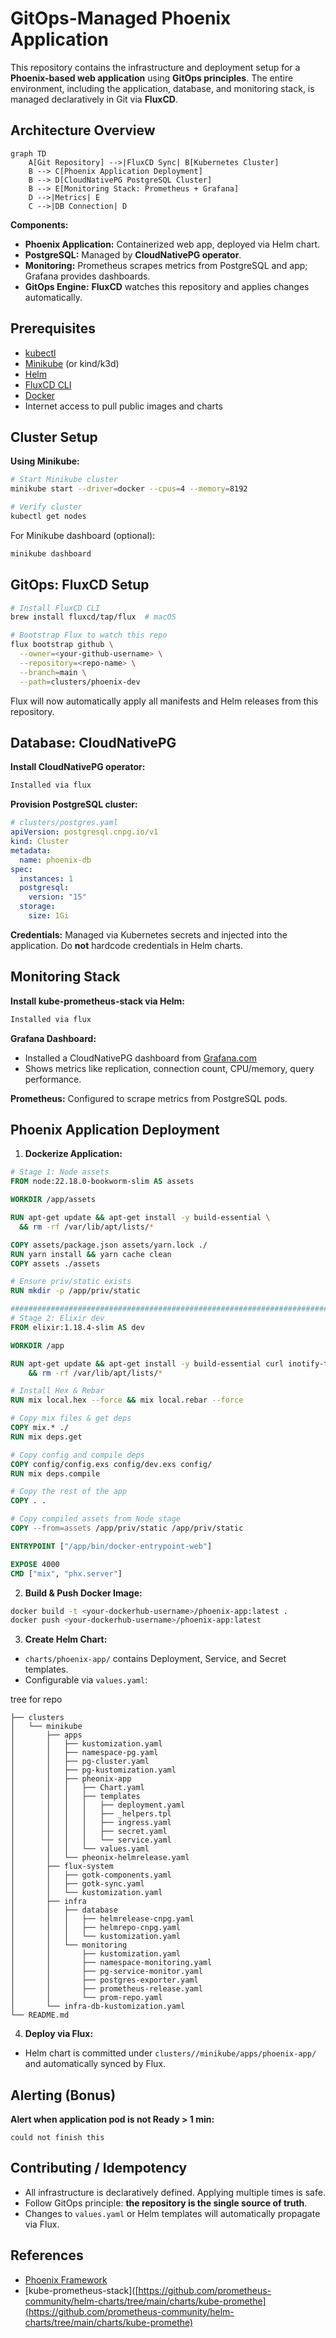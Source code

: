 # GitOps-Managed Phoenix Application

This repository contains the infrastructure and deployment setup for a **Phoenix-based web application** using **GitOps principles**. The entire environment, including the application, database, and monitoring stack, is managed declaratively in Git via **FluxCD**.

 

## Architecture Overview

```mermaid
graph TD
    A[Git Repository] -->|FluxCD Sync| B[Kubernetes Cluster]
    B --> C[Phoenix Application Deployment]
    B --> D[CloudNativePG PostgreSQL Cluster]
    B --> E[Monitoring Stack: Prometheus + Grafana]
    D -->|Metrics| E
    C -->|DB Connection| D
```

**Components:**

* **Phoenix Application:** Containerized web app, deployed via Helm chart.
* **PostgreSQL:** Managed by **CloudNativePG operator**.
* **Monitoring:** Prometheus scrapes metrics from PostgreSQL and app; Grafana provides dashboards.
* **GitOps Engine:** **FluxCD** watches this repository and applies changes automatically.

 

## Prerequisites

* [kubectl](https://kubernetes.io/docs/tasks/tools/)
* [Minikube](https://minikube.sigs.k8s.io/docs/start/) (or kind/k3d)
* [Helm](https://helm.sh/docs/intro/install/)
* [FluxCD CLI](https://fluxcd.io/docs/cmd/)
* [Docker](https://www.docker.com/get-started)
* Internet access to pull public images and charts

 

## Cluster Setup

**Using Minikube:**

```bash
# Start Minikube cluster
minikube start --driver=docker --cpus=4 --memory=8192

# Verify cluster
kubectl get nodes
```

For Minikube dashboard (optional):

```bash
minikube dashboard
```

 

## GitOps: FluxCD Setup

```bash
# Install FluxCD CLI
brew install fluxcd/tap/flux  # macOS

# Bootstrap Flux to watch this repo
flux bootstrap github \
  --owner=<your-github-username> \
  --repository=<repo-name> \
  --branch=main \
  --path=clusters/phoenix-dev
```

Flux will now automatically apply all manifests and Helm releases from this repository.

 

## Database: CloudNativePG

**Install CloudNativePG operator:**

```bash
Installed via flux
```

**Provision PostgreSQL cluster:**

```yaml
# clusters/postgres.yaml
apiVersion: postgresql.cnpg.io/v1
kind: Cluster
metadata:
  name: phoenix-db
spec:
  instances: 1
  postgresql:
    version: "15"
  storage:
    size: 1Gi
```

**Credentials:** Managed via Kubernetes secrets and injected into the application. Do **not** hardcode credentials in Helm charts.

 

## Monitoring Stack

**Install kube-prometheus-stack via Helm:**

```bash
Installed via flux
```

**Grafana Dashboard:**

* Installed a CloudNativePG dashboard from [Grafana.com](https://grafana.com/grafana/dashboards/)
* Shows metrics like replication, connection count, CPU/memory, query performance.

**Prometheus:** Configured to scrape metrics from PostgreSQL pods.

## Phoenix Application Deployment

1. **Dockerize Application:**

```dockerfile
# Stage 1: Node assets
FROM node:22.18.0-bookworm-slim AS assets

WORKDIR /app/assets

RUN apt-get update && apt-get install -y build-essential \
  && rm -rf /var/lib/apt/lists/*

COPY assets/package.json assets/yarn.lock ./
RUN yarn install && yarn cache clean
COPY assets ./assets

# Ensure priv/static exists
RUN mkdir -p /app/priv/static

###############################################################################
# Stage 2: Elixir dev
FROM elixir:1.18.4-slim AS dev

WORKDIR /app

RUN apt-get update && apt-get install -y build-essential curl inotify-tools \
    && rm -rf /var/lib/apt/lists/*

# Install Hex & Rebar
RUN mix local.hex --force && mix local.rebar --force

# Copy mix files & get deps
COPY mix.* ./
RUN mix deps.get

# Copy config and compile deps
COPY config/config.exs config/dev.exs config/
RUN mix deps.compile

# Copy the rest of the app
COPY . .

# Copy compiled assets from Node stage
COPY --from=assets /app/priv/static /app/priv/static

ENTRYPOINT ["/app/bin/docker-entrypoint-web"]

EXPOSE 4000
CMD ["mix", "phx.server"]


```

2. **Build & Push Docker Image:**

```bash
docker build -t <your-dockerhub-username>/phoenix-app:latest .
docker push <your-dockerhub-username>/phoenix-app:latest
```

3. **Create Helm Chart:**

* `charts/phoenix-app/` contains Deployment, Service, and Secret templates.
* Configurable via `values.yaml`:

tree for repo

```
├── clusters
│   └── minikube
│       ├── apps
│       │   ├── kustomization.yaml
│       │   ├── namespace-pg.yaml
│       │   ├── pg-cluster.yaml
│       │   ├── pg-kustomization.yaml
│       │   ├── pheonix-app
│       │   │   ├── Chart.yaml
│       │   │   ├── templates
│       │   │   │   ├── deployment.yaml
│       │   │   │   ├── _helpers.tpl
│       │   │   │   ├── ingress.yaml
│       │   │   │   ├── secret.yaml
│       │   │   │   └── service.yaml
│       │   │   └── values.yaml
│       │   └── pheonix-helmrelease.yaml
│       ├── flux-system
│       │   ├── gotk-components.yaml
│       │   ├── gotk-sync.yaml
│       │   └── kustomization.yaml
│       ├── infra
│       │   ├── database
│       │   │   ├── helmrelease-cnpg.yaml
│       │   │   ├── helmrepo-cnpg.yaml
│       │   │   └── kustomization.yaml
│       │   └── monitoring
│       │       ├── kustomization.yaml
│       │       ├── namespace-monitoring.yaml
│       │       ├── pg-service-monitor.yaml
│       │       ├── postgres-exporter.yaml
│       │       ├── prometheus-release.yaml
│       │       └── prom-repo.yaml
│       └── infra-db-kustomization.yaml
└── README.md

```

4. **Deploy via Flux:**

* Helm chart is committed under `clusters//minikube/apps/phoenix-app/` and automatically synced by Flux.

 

## Alerting (Bonus)

**Alert when application pod is not Ready > 1 min:**

```
could not finish this
```
 

## Contributing / Idempotency

* All infrastructure is declaratively defined. Applying multiple times is safe.
* Follow GitOps principle: **the repository is the single source of truth**.
* Changes to `values.yaml` or Helm templates will automatically propagate via Flux.


## References

* [Phoenix Framework](https://phoenixframework.org/)
* [kube-prometheus-stack]\([https://github.com/prometheus-community/helm-charts/tree/main/charts/kube-promethe](https://github.com/prometheus-community/helm-charts/tree/main/charts/kube-promethe)
